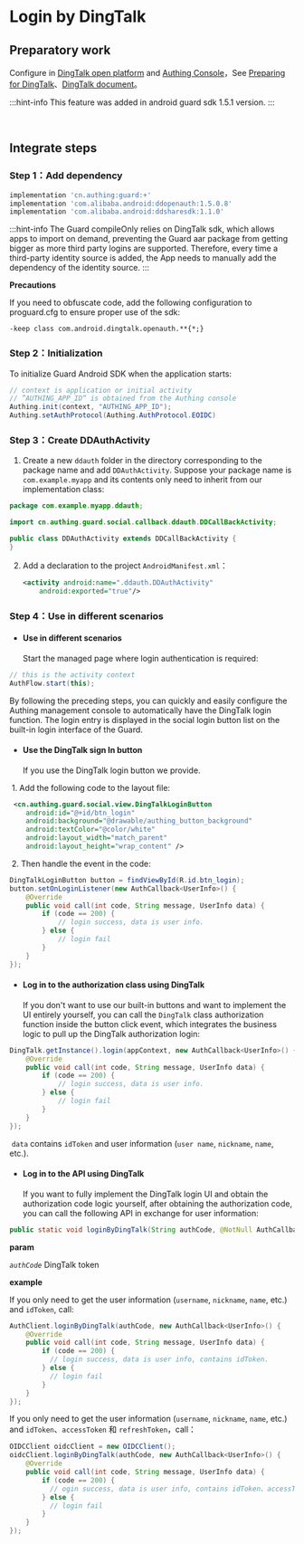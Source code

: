 # Login by DingTalk

<LastUpdated/>

## Preparatory work

Configure in [DingTalk open platform](https://open.dingtalk.com/) and [Authing Console](https://authing.cn/)，See [Preparing for  DingTalk](../../../guides/connections/enterprise/dingtalk-mobile/README.md)、[DingTalk document](https://open.dingtalk.com/document/orgapp/android-platform-application-authorization-login-access)。

:::hint-info
This feature was added in android guard sdk 1.5.1 version.
:::

<br>

## Integrate steps

### Step 1：Add dependency

```groovy
implementation 'cn.authing:guard:+'
implementation 'com.alibaba.android:ddopenauth:1.5.0.8'
implementation 'com.alibaba.android:ddsharesdk:1.1.0'
```

:::hint-info
The Guard compileOnly relies on DingTalk sdk, which allows apps to import on demand, preventing the Guard aar package from getting bigger as more third party logins are supported. Therefore, every time a third-party identity source is added, the App needs to manually add the dependency of the identity source.
:::

**Precautions**

If you need to obfuscate code, add the following configuration to proguard.cfg to ensure proper use of the sdk:

```
-keep class com.android.dingtalk.openauth.**{*;}
```

### Step 2：Initialization

To initialize Guard Android SDK when the application starts:

```java
// context is application or initial activity
// ”AUTHING_APP_ID“ is obtained from the Authing console
Authing.init(context, "AUTHING_APP_ID");
Authing.setAuthProtocol(Authing.AuthProtocol.EOIDC)
```

### Step 3：Create DDAuthActivity

1. Create a new `ddauth` folder in the directory corresponding to the package name and add `DDAuthActivity`. Suppose your package name is `com.example.myapp` and its contents only need to inherit from our implementation class:

```java
package com.example.myapp.ddauth;

import cn.authing.guard.social.callback.ddauth.DDCallBackActivity;

public class DDAuthActivity extends DDCallBackActivity {
}
```

2. Add a declaration to the project `AndroidManifest.xml`：

   ```xml
   <activity android:name=".ddauth.DDAuthActivity"
       android:exported="true"/>
   ```

### Step 4：Use in different scenarios

- #### Use in different scenarios

  Start the managed page where login authentication is required:

```java
// this is the activity context
AuthFlow.start(this);
```

By following the preceding steps, you can quickly and easily configure the Authing management console to automatically have the DingTalk login function. The login entry is displayed in the social login button list on the built-in login interface of the Guard.

- #### Use the DingTalk sign In button

  If you use the DingTalk login button we provide.

​		1. Add the following code to the layout file:

```xml
 <cn.authing.guard.social.view.DingTalkLoginButton
    android:id="@+id/btn_login"
    android:background="@drawable/authing_button_background"
    android:textColor="@color/white"
    android:layout_width="match_parent"
    android:layout_height="wrap_content" />
```

​		2. Then handle the event in the code:

```java
DingTalkLoginButton button = findViewById(R.id.btn_login);
button.setOnLoginListener(new AuthCallback<UserInfo>() {
    @Override
    public void call(int code, String message, UserInfo data) {
      	if (code == 200) {
        	// login success, data is user info.
       	} else {
        	// login fail
      	}
    }
});
```

- #### Log in to the authorization class using DingTalk

  If you don't want to use our built-in buttons and want to implement the UI entirely yourself, you can call the `DingTalk` class authorization function inside the button click event, which integrates the business logic to pull up the DingTalk authorization login:

```java
DingTalk.getInstance().login(appContext, new AuthCallback<UserInfo>() {
    @Override
    public void call(int code, String message, UserInfo data) {
        if (code == 200) {
        	// login success, data is user info.
       	} else {
        	// login fail
      	}
    }
});
```

​	`data` contains `idToken` and user information (`user name`, `nickname`, `name`, etc.).

- #### Log in to the API using DingTalk

  If you want to fully implement the DingTalk login UI and obtain the authorization code logic yourself, after obtaining the authorization code, you can call the following API in exchange for user information:

```java
public static void loginByDingTalk(String authCode, @NotNull AuthCallback<UserInfo> callback)
```

**param**

*`authCode`* DingTalk token

**example**

If you only need to get the user information (`username`, `nickname`, `name`, etc.) and `idToken`, call:

```java
AuthClient.loginByDingTalk(authCode, new AuthCallback<UserInfo>() {
    @Override
    public void call(int code, String message, UserInfo data) {
        if (code == 200) {
          // login success, data is user info, contains idToken.
        } else {
          // login fail
        }
    }
});
```

If you only need to get the user information (`username`, `nickname`, `name`, etc.) and `idToken`、`accessToken` 和 `refreshToken`，call：

```java
OIDCClient oidcClient = new OIDCClient();
oidcClient.loginByDingTalk(authCode, new AuthCallback<UserInfo>() {
    @Override
    public void call(int code, String message, UserInfo data) {
        if (code == 200) {
          // ogin success, data is user info, contains idToken、accessToken and refreshToken.
        } else {
          // login fail
        }
    }
});
```

